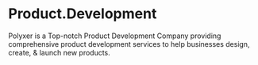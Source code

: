 # Product.Development
Polyxer is a Top-notch Product Development Company providing comprehensive product development services to help businesses design, create, &amp; launch new products.
